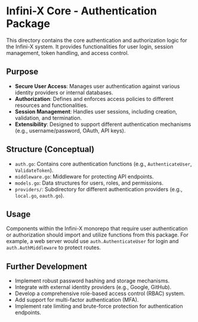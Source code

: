 
# Infini-X Core - Authentication Package

This directory contains the core authentication and authorization logic for the Infini-X system. It provides functionalities for user login, session management, token handling, and access control.

## Purpose
- **Secure User Access**: Manages user authentication against various identity providers or internal databases.
- **Authorization**: Defines and enforces access policies to different resources and functionalities.
- **Session Management**: Handles user sessions, including creation, validation, and termination.
- **Extensibility**: Designed to support different authentication mechanisms (e.g., username/password, OAuth, API keys).

## Structure (Conceptual)
- `auth.go`: Contains core authentication functions (e.g., `AuthenticateUser`, `ValidateToken`).
- `middleware.go`: Middleware for protecting API endpoints.
- `models.go`: Data structures for users, roles, and permissions.
- `providers/`: Subdirectory for different authentication providers (e.g., `local.go`, `oauth.go`).

## Usage
Components within the Infini-X monorepo that require user authentication or authorization should import and utilize functions from this package. For example, a web server would use `auth.AuthenticateUser` for login and `auth.AuthMiddleware` to protect routes.

## Further Development
- Implement robust password hashing and storage mechanisms.
- Integrate with external identity providers (e.g., Google, GitHub).
- Develop a comprehensive role-based access control (RBAC) system.
- Add support for multi-factor authentication (MFA).
- Implement rate limiting and brute-force protection for authentication endpoints.

